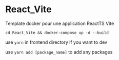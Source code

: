 # React_Vite
Template docker pour une application ReactTS Vite

```cd React_Vite && docker-compose up -d --build```

use ```yarn``` in frontend directory if you want to dev

use ```yarn add [package_name]``` to add any packages
